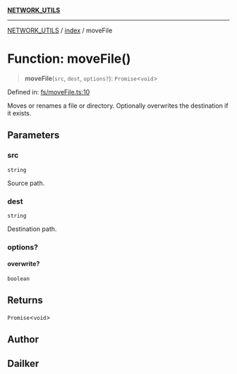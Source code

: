 [**NETWORK_UTILS**](../../README.md)

***

[NETWORK_UTILS](../../README.md) / [index](../README.md) / moveFile

# Function: moveFile()

> **moveFile**(`src`, `dest`, `options?`): `Promise`\<`void`\>

Defined in: [fs/moveFile.ts:10](https://github.com/dailker/everyutil/blob/26e2bb73429918cf0d08899e9efd90b82a42c92e/src/fs/moveFile.ts#L10)

Moves or renames a file or directory. Optionally overwrites the destination if it exists.

## Parameters

### src

`string`

Source path.

### dest

`string`

Destination path.

### options?

#### overwrite?

`boolean`

## Returns

`Promise`\<`void`\>

## Author

## Dailker
